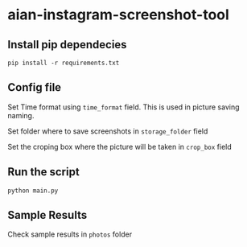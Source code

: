 # aian-instagram-screenshot-tool

## Install pip dependecies
`
pip install -r requirements.txt
`

## Config file
Set Time format using `time_format` field. This is used in picture saving naming.  

Set folder where to save screenshots in `storage_folder` field

Set the croping box where the picture will be taken in `crop_box` field

## Run the script
`
python main.py
`
## Sample Results
Check sample results in `photos` folder

